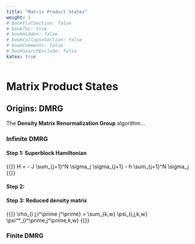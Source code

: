 ```yaml
---
title: "Matrix Product States"
weight: 1
# bookFlatSection: false
# bookToc: true
# bookHidden: false
# bookCollapseSection: false
# bookComments: false
# bookSearchExclude: false
katex: true
---
```


# Matrix Product States

## Origins: DMRG

The **Density Matrix Renormalization Group** algorithm...

### Infinite DMRG

#### Step 1: Superblock Hamiltonian

{{<katex display>}}
H = - J \sum_{j=1}^N \sigma_j \sigma_{j+1} - h \sum_{j=1}^N \sigma_j
{{</katex>}}

#### Step 2:

#### Step 3: Reduced density matrix

{{<katex display>}}
\rho_{i j;i^\prime j^\prime} = \sum_{k,w} \psi_{i,j,k,w} \psi^*_{i^\prime,j^\prime,k,w}
{{</katex>}}

### Finite DMRG